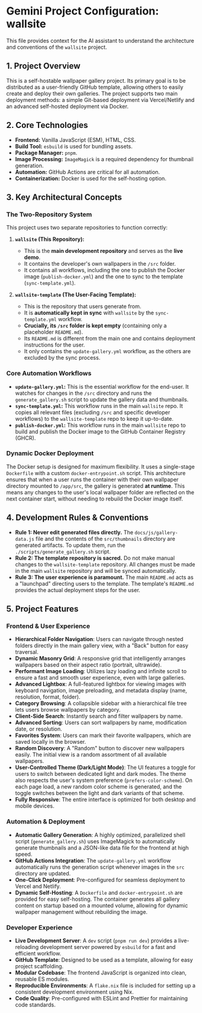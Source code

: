 # Gemini Project Configuration: wallsite

This file provides context for the AI assistant to understand the architecture and conventions of the `wallsite` project.

## 1. Project Overview

This is a self-hostable wallpaper gallery project. Its primary goal is to be distributed as a user-friendly GitHub template, allowing others to easily create and deploy their own galleries. The project supports two main deployment methods: a simple Git-based deployment via Vercel/Netlify and an advanced self-hosted deployment via Docker.

## 2. Core Technologies

-   **Frontend:** Vanilla JavaScript (ESM), HTML, CSS.
-   **Build Tool:** `esbuild` is used for bundling assets.
-   **Package Manager:** `pnpm`.
-   **Image Processing:** `ImageMagick` is a required dependency for thumbnail generation.
-   **Automation:** GitHub Actions are critical for all automation.
-   **Containerization:** Docker is used for the self-hosting option.

## 3. Key Architectural Concepts

### The Two-Repository System

This project uses two separate repositories to function correctly:

1.  **`wallsite` (This Repository):**
    -   This is the **main development repository** and serves as the **live demo**.
    -   It contains the developer's own wallpapers in the `/src` folder.
    -   It contains all workflows, including the one to publish the Docker image (`publish-docker.yml`) and the one to sync to the template (`sync-template.yml`).

2.  **`wallsite-template` (The User-Facing Template):**
    -   This is the repository that users generate from.
    -   It is **automatically kept in sync** with `wallsite` by the `sync-template.yml` workflow.
    -   **Crucially, its `/src` folder is kept empty** (containing only a placeholder `README.md`).
    -   Its `README.md` is different from the main one and contains deployment instructions for the user.
    -   It only contains the `update-gallery.yml` workflow, as the others are excluded by the sync process.

### Core Automation Workflows

-   **`update-gallery.yml`:** This is the essential workflow for the end-user. It watches for changes in the `/src` directory and runs the `generate_gallery.sh` script to update the gallery data and thumbnails.
-   **`sync-template.yml`:** This workflow runs in the main `wallsite` repo. It copies all relevant files (excluding `/src` and specific developer workflows) to the `wallsite-template` repo to keep it up-to-date.
-   **`publish-docker.yml`:** This workflow runs in the main `wallsite` repo to build and publish the Docker image to the GitHub Container Registry (GHCR).

### Dynamic Docker Deployment

The Docker setup is designed for maximum flexibility. It uses a single-stage `Dockerfile` with a custom `docker-entrypoint.sh` script. This architecture ensures that when a user runs the container with their own wallpaper directory mounted to `/app/src`, the gallery is generated **at runtime**. This means any changes to the user's local wallpaper folder are reflected on the next container start, without needing to rebuild the Docker image itself.

## 4. Development Rules & Conventions

-   **Rule 1: Never edit generated files directly.** The `docs/js/gallery-data.js` file and the contents of the `src/thumbnails` directory are generated artifacts. To update them, run the `./scripts/generate_gallery.sh` script.
-   **Rule 2: The template repository is sacred.** Do not make manual changes to the `wallsite-template` repository. All changes must be made in the main `wallsite` repository and will be synced automatically.
-   **Rule 3: The user experience is paramount.** The main `README.md` acts as a "launchpad" directing users to the template. The template's `README.md` provides the actual deployment steps for the user.

## 5. Project Features

### Frontend & User Experience
-   **Hierarchical Folder Navigation**: Users can navigate through nested folders directly in the main gallery view, with a "Back" button for easy traversal.
-   **Dynamic Masonry Grid**: A responsive grid that intelligently arranges wallpapers based on their aspect ratio (portrait, ultrawide).
-   **Performant Image Loading**: Utilizes lazy loading and infinite scroll to ensure a fast and smooth user experience, even with large galleries.
-   **Advanced Lightbox**: A full-featured lightbox for viewing images with keyboard navigation, image preloading, and metadata display (name, resolution, format, folder).
-   **Category Browsing**: A collapsible sidebar with a hierarchical file tree lets users browse wallpapers by category.
-   **Client-Side Search**: Instantly search and filter wallpapers by name.
-   **Advanced Sorting**: Users can sort wallpapers by name, modification date, or resolution.
-   **Favorites System**: Users can mark their favorite wallpapers, which are saved locally in the browser.
-   **Random Discovery**: A "Random" button to discover new wallpapers easily. The initial view is a random assortment of all available wallpapers.
-   **User-Controlled Theme (Dark/Light Mode)**: The UI features a toggle for users to switch between dedicated light and dark modes. The theme also respects the user's system preference (`prefers-color-scheme`). On each page load, a new random color scheme is generated, and the toggle switches between the light and dark variants of that scheme.
-   **Fully Responsive**: The entire interface is optimized for both desktop and mobile devices.

### Automation & Deployment
-   **Automatic Gallery Generation**: A highly optimized, parallelized shell script (`generate_gallery.sh`) uses ImageMagick to automatically generate thumbnails and a JSON-like data file for the frontend at high speed.
-   **GitHub Actions Integration**: The `update-gallery.yml` workflow automatically runs the generation script whenever images in the `src` directory are updated.
-   **One-Click Deployment**: Pre-configured for seamless deployment to Vercel and Netlify.
-   **Dynamic Self-Hosting**: A `Dockerfile` and `docker-entrypoint.sh` are provided for easy self-hosting. The container generates all gallery content on startup based on a mounted volume, allowing for dynamic wallpaper management without rebuilding the image.

### Developer Experience
-   **Live Development Server**: A `dev` script (`pnpm run dev`) provides a live-reloading development server powered by `esbuild` for a fast and efficient workflow.
-   **GitHub Template**: Designed to be used as a template, allowing for easy project scaffolding.
-   **Modular Codebase**: The frontend JavaScript is organized into clean, reusable ES modules.
-   **Reproducible Environments**: A `flake.nix` file is included for setting up a consistent development environment using Nix.
-   **Code Quality**: Pre-configured with ESLint and Prettier for maintaining code standards.